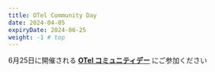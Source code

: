 ```yaml
---
title: OTel Community Day
date: 2024-04-05
expiryDate: 2024-06-25
weight: -1 # top
---
```


<i class="fas fa-bullhorn"></i>
6月25日に開催される
[**OTel コミュニティデー**](https://events.linuxfoundation.org/open-telemetry-community-day/)
にご参加ください
